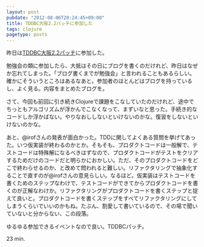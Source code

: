 ```yaml
---
layout: post
pubdate: "2012-08-06T20:24:45+09:00"
title: TDDBC大阪2.2パッチに参加した
tags: clojure
pagetype: posts
---
```

昨日は[TDDBC大阪2.2パッチ](http://atnd.org/events/30831)に参加した。

勉強会の類に参加したら、大抵はその日にブログを書くのだけれど、昨日はなぜか忘れてしまった。「ブログ書くまでが勉強会」と言われることもあるらしい。確かにそういうところはあるなあと。参加者のほとんどはブログを持っているし、よく見る。内容をまとめたブログを。

さて、今回も前回に引き続きClojureで課題をこなしていたのだけれど、途中でちっともアルゴリズムが浮かんでこなくなって、まずいなと思った。手続き的なコードしか浮かばない。やりなおししないといけないのかな。復習をしないといけないのかな。

あと、@irofさんの発表が面白かった。TDDに関してよくある質問を挙げてあった。いつ仮実装が終わるのかとか。そもそも、プロダクトコードは一般解で、テストコードは特殊解になるべきはずなので、プロダクトコードがテストをクリアするためだけのコードだと明らかにおかしい。ただ、そのプロダクトコードをどこで終わらせるのか、と改めて問われると難しい。リファクタリングで抽象化することで直すのが@irofさんの意見らしい。なるほど。仮実装はテストコードを書くためのステップなわけで、テストコードができてからプロダクトコードを書くのが正解なわけか。リファクタリングがプロダクトコードを書くステップと捉えて良いと。プロダクトコードを書くステップをすべてリファクタリングにしてしまうくらいでいいのかもね。たぶん、割愛して書いているので、その場で聞いていないと分からない、この段落。

ゆるゆる参加できるイベントなので良い。TDDBCパッチ。

23 min.
